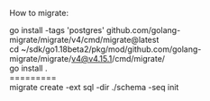 How to migrate:

go install -tags 'postgres' github.com/golang-migrate/migrate/v4/cmd/migrate@latest</br>
cd ~/sdk/go1.18beta2/pkg/mod/github.com/golang-migrate/migrate/v4@v4.15.1/cmd/migrate/<br/>
go install .<br/>
=========<br/>
migrate create -ext sql -dir ./schema -seq init
